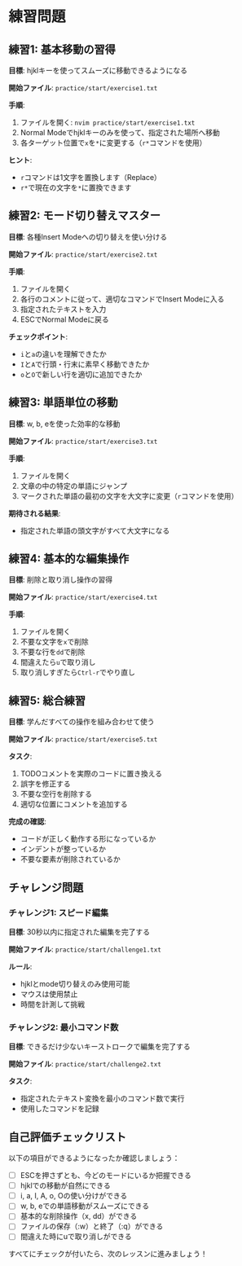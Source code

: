 # 練習問題

## 練習1: 基本移動の習得

**目標**: hjklキーを使ってスムーズに移動できるようになる

**開始ファイル**: `practice/start/exercise1.txt`

**手順**:
1. ファイルを開く: `nvim practice/start/exercise1.txt`
2. Normal Modeでhjklキーのみを使って、指定された場所へ移動
3. 各ターゲット位置で`x`を`*`に変更する（`r*`コマンドを使用）

**ヒント**: 
- `r`コマンドは1文字を置換します（Replace）
- `r*`で現在の文字を`*`に置換できます

## 練習2: モード切り替えマスター

**目標**: 各種Insert Modeへの切り替えを使い分ける

**開始ファイル**: `practice/start/exercise2.txt`

**手順**:
1. ファイルを開く
2. 各行のコメントに従って、適切なコマンドでInsert Modeに入る
3. 指定されたテキストを入力
4. ESCでNormal Modeに戻る

**チェックポイント**:
- `i`と`a`の違いを理解できたか
- `I`と`A`で行頭・行末に素早く移動できたか
- `o`と`O`で新しい行を適切に追加できたか

## 練習3: 単語単位の移動

**目標**: w, b, eを使った効率的な移動

**開始ファイル**: `practice/start/exercise3.txt`

**手順**:
1. ファイルを開く
2. 文章の中の特定の単語にジャンプ
3. マークされた単語の最初の文字を大文字に変更（`r`コマンドを使用）

**期待される結果**: 
- 指定された単語の頭文字がすべて大文字になる

## 練習4: 基本的な編集操作

**目標**: 削除と取り消し操作の習得

**開始ファイル**: `practice/start/exercise4.txt`

**手順**:
1. ファイルを開く
2. 不要な文字を`x`で削除
3. 不要な行を`dd`で削除
4. 間違えたら`u`で取り消し
5. 取り消しすぎたら`Ctrl-r`でやり直し

## 練習5: 総合練習

**目標**: 学んだすべての操作を組み合わせて使う

**開始ファイル**: `practice/start/exercise5.txt`

**タスク**:
1. TODOコメントを実際のコードに置き換える
2. 誤字を修正する
3. 不要な空行を削除する
4. 適切な位置にコメントを追加する

**完成の確認**:
- コードが正しく動作する形になっているか
- インデントが整っているか
- 不要な要素が削除されているか

## チャレンジ問題

### チャレンジ1: スピード編集

**目標**: 30秒以内に指定された編集を完了する

**開始ファイル**: `practice/start/challenge1.txt`

**ルール**:
- hjklとmode切り替えのみ使用可能
- マウスは使用禁止
- 時間を計測して挑戦

### チャレンジ2: 最小コマンド数

**目標**: できるだけ少ないキーストロークで編集を完了する

**開始ファイル**: `practice/start/challenge2.txt`

**タスク**:
- 指定されたテキスト変換を最小のコマンド数で実行
- 使用したコマンドを記録

## 自己評価チェックリスト

以下の項目ができるようになったか確認しましょう：

- [ ] ESCを押さずとも、今どのモードにいるか把握できる
- [ ] hjklでの移動が自然にできる
- [ ] i, a, I, A, o, Oの使い分けができる
- [ ] w, b, eでの単語移動がスムーズにできる
- [ ] 基本的な削除操作（x, dd）ができる
- [ ] ファイルの保存（:w）と終了（:q）ができる
- [ ] 間違えた時にuで取り消しができる

すべてにチェックが付いたら、次のレッスンに進みましょう！